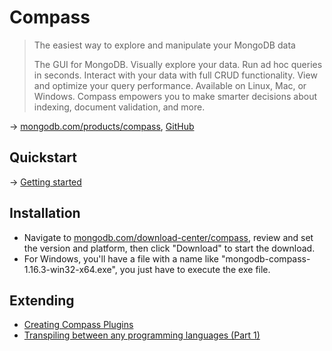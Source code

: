 # Compass

> The easiest way to explore and manipulate your MongoDB data
> 
> The GUI for MongoDB. Visually explore your data. Run ad hoc queries in seconds. Interact with your data with full CRUD functionality. View and optimize your query performance. Available on Linux, Mac, or Windows. Compass empowers you to make smarter decisions about indexing, document validation, and more.

→ [mongodb.com/products/compass](https://www.mongodb.com/en-us/products/compass), [GitHub](https://github.com/mongodb-js/compass)

## Quickstart

→ [Getting started](https://www.mongodb.com/blog/post/getting-started-with-mongodb-compass)

## Installation

* Navigate to [mongodb.com/download-center/compass](https://www.mongodb.com/download-center/compass), review and set the version and platform, then click "Download" to start the download.
* For Windows, you'll have a file with a name like "mongodb-compass-1.16.3-win32-x64.exe", you just have to execute the exe file.

## Extending

* [Creating Compass Plugins](https://docs.mongodb.com/compass/master/plugins/creating-compass-plugins/)
* [Transpiling between any programming languages (Part 1)](https://engineering.mongodb.com/post/transpiling-between-any-programming-languages-part-1)
